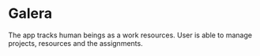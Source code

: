 # Galera

The app tracks human beings as a work resources.
User is able to manage projects, resources and the assignments.
